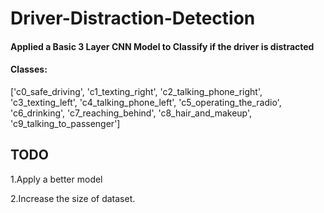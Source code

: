 # Driver-Distraction-Detection

#### Applied a Basic 3 Layer CNN Model to Classify if the driver is distracted 
#### Classes:

['c0_safe_driving', 'c1_texting_right', 'c2_talking_phone_right', 'c3_texting_left', 'c4_talking_phone_left', 'c5_operating_the_radio', 'c6_drinking', 'c7_reaching_behind', 'c8_hair_and_makeup', 'c9_talking_to_passenger']



## TODO 
1.Apply a better model

2.Increase the size of dataset.
